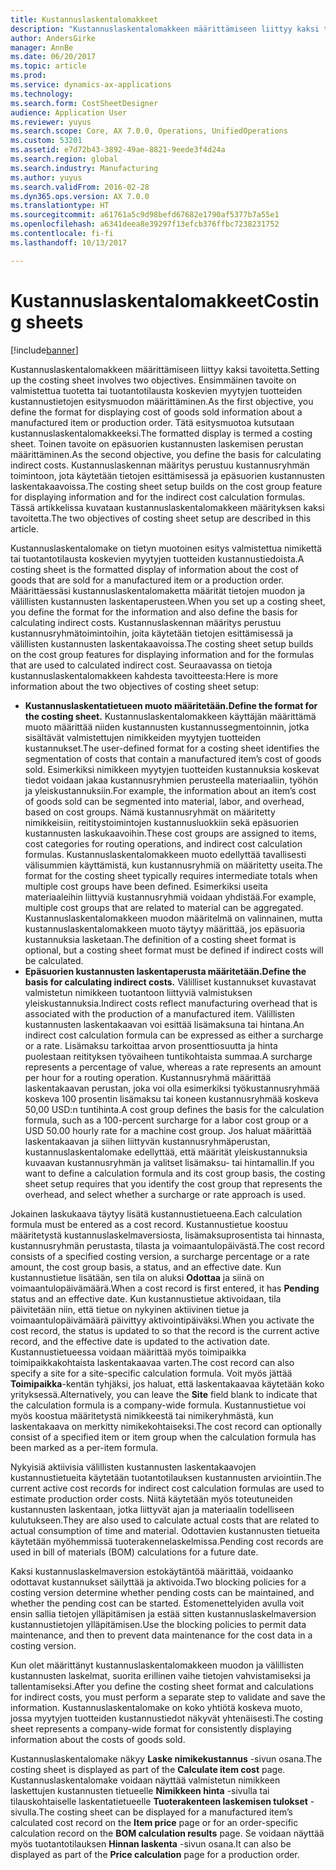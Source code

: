 ```yaml
---
title: Kustannuslaskentalomakkeet
description: "Kustannuslaskentalomakkeen määrittämiseen liittyy kaksi tavoitetta. Ensimmäinen tavoite on valmistettua tuotetta tai tuotantotilausta koskevien myytyjen tuotteiden kustannustietojen esitysmuodon määrittäminen. Tätä esitysmuotoa kutsutaan kustannuslaskentalomakkeeksi. Toinen tavoite on epäsuorien kustannusten laskemisen perustan määrittäminen. Kustannuslaskennan määritys perustuu kustannusryhmän toimintoon, jota käytetään tietojen esittämisessä ja epäsuorien kustannusten laskentakaavoissa. Tässä artikkelissa kuvataan kustannuslaskentalomakkeen määrityksen kaksi tavoitetta."
author: AndersGirke
manager: AnnBe
ms.date: 06/20/2017
ms.topic: article
ms.prod: 
ms.service: dynamics-ax-applications
ms.technology: 
ms.search.form: CostSheetDesigner
audience: Application User
ms.reviewer: yuyus
ms.search.scope: Core, AX 7.0.0, Operations, UnifiedOperations
ms.custom: 53201
ms.assetid: e7d72b43-3892-49ae-8821-9eede3f4d24a
ms.search.region: global
ms.search.industry: Manufacturing
ms.author: yuyus
ms.search.validFrom: 2016-02-28
ms.dyn365.ops.version: AX 7.0.0
ms.translationtype: HT
ms.sourcegitcommit: a61761a5c9d98befd67682e1790af5377b7a55e1
ms.openlocfilehash: a6341deea8e39297f13efcb376ffbc7238231752
ms.contentlocale: fi-fi
ms.lasthandoff: 10/13/2017

---
```


# <a name="costing-sheets"></a><span data-ttu-id="fa685-108">Kustannuslaskentalomakkeet</span><span class="sxs-lookup"><span data-stu-id="fa685-108">Costing sheets</span></span>

[!include[banner](../includes/banner.md)]


<span data-ttu-id="fa685-109">Kustannuslaskentalomakkeen määrittämiseen liittyy kaksi tavoitetta.</span><span class="sxs-lookup"><span data-stu-id="fa685-109">Setting up the costing sheet involves two objectives.</span></span> <span data-ttu-id="fa685-110">Ensimmäinen tavoite on valmistettua tuotetta tai tuotantotilausta koskevien myytyjen tuotteiden kustannustietojen esitysmuodon määrittäminen.</span><span class="sxs-lookup"><span data-stu-id="fa685-110">As the first objective, you define the format for displaying cost of goods sold information about a manufactured item or production order.</span></span> <span data-ttu-id="fa685-111">Tätä esitysmuotoa kutsutaan kustannuslaskentalomakkeeksi.</span><span class="sxs-lookup"><span data-stu-id="fa685-111">The formatted display is termed a costing sheet.</span></span> <span data-ttu-id="fa685-112">Toinen tavoite on epäsuorien kustannusten laskemisen perustan määrittäminen.</span><span class="sxs-lookup"><span data-stu-id="fa685-112">As the second objective, you define the basis for calculating indirect costs.</span></span> <span data-ttu-id="fa685-113">Kustannuslaskennan määritys perustuu kustannusryhmän toimintoon, jota käytetään tietojen esittämisessä ja epäsuorien kustannusten laskentakaavoissa.</span><span class="sxs-lookup"><span data-stu-id="fa685-113">The costing sheet setup builds on the cost group feature for displaying information and for the indirect cost calculation formulas.</span></span> <span data-ttu-id="fa685-114">Tässä artikkelissa kuvataan kustannuslaskentalomakkeen määrityksen kaksi tavoitetta.</span><span class="sxs-lookup"><span data-stu-id="fa685-114">The two objectives of costing sheet setup are described in this article.</span></span> 

<span data-ttu-id="fa685-115">Kustannuslaskentalomake on tietyn muotoinen esitys valmistettua nimikettä tai tuotantotilausta koskevien myytyjen tuotteiden kustannustiedoista.</span><span class="sxs-lookup"><span data-stu-id="fa685-115">A costing sheet is the formatted display of information about the cost of goods that are sold for a manufactured item or a production order.</span></span> <span data-ttu-id="fa685-116">Määrittäessäsi kustannuslaskentalomaketta määrität tietojen muodon ja välillisten kustannusten laskentaperusteen.</span><span class="sxs-lookup"><span data-stu-id="fa685-116">When you set up a costing sheet, you define the format for the information and also define the basis for calculating indirect costs.</span></span> <span data-ttu-id="fa685-117">Kustannuslaskennan määritys perustuu kustannusryhmätoimintoihin, joita käytetään tietojen esittämisessä ja välillisten kustannusten laskentakaavoissa.</span><span class="sxs-lookup"><span data-stu-id="fa685-117">The costing sheet setup builds on the cost group features for displaying information and for the formulas that are used to calculated indirect cost.</span></span> <span data-ttu-id="fa685-118">Seuraavassa on tietoja kustannuslaskentalomakkeen kahdesta tavoitteesta:</span><span class="sxs-lookup"><span data-stu-id="fa685-118">Here is more information about the two objectives of costing sheet setup:</span></span>
-   <span data-ttu-id="fa685-119">**Kustannuslaskentatietueen muoto määritetään.**</span><span class="sxs-lookup"><span data-stu-id="fa685-119">**Define the format for the costing sheet.**</span></span> <span data-ttu-id="fa685-120">Kustannuslaskentalomakkeen käyttäjän määrittämä muoto määrittää niiden kustannusten kustannussegmentoinnin, jotka sisältävät valmistettujen nimikkeiden myytyjen tuotteiden kustannukset.</span><span class="sxs-lookup"><span data-stu-id="fa685-120">The user-defined format for a costing sheet identifies the segmentation of costs that contain a manufactured item’s cost of goods sold.</span></span> <span data-ttu-id="fa685-121">Esimerkiksi nimikkeen myytyjen tuotteiden kustannuksia koskevat tiedot voidaan jakaa kustannusryhmien perusteella materiaaliin, työhön ja yleiskustannuksiin.</span><span class="sxs-lookup"><span data-stu-id="fa685-121">For example, the information about an item’s cost of goods sold can be segmented into material, labor, and overhead, based on cost groups.</span></span> <span data-ttu-id="fa685-122">Nämä kustannusryhmät on määritetty nimikkeisiin, reititystoimintojen kustannusluokkiin sekä epäsuorien kustannusten laskukaavoihin.</span><span class="sxs-lookup"><span data-stu-id="fa685-122">These cost groups are assigned to items, cost categories for routing operations, and indirect cost calculation formulas.</span></span> <span data-ttu-id="fa685-123">Kustannuslaskentalomakkeen muoto edellyttää tavallisesti välisummien käyttämistä, kun kustannusryhmiä on määritetty useita.</span><span class="sxs-lookup"><span data-stu-id="fa685-123">The format for the costing sheet typically requires intermediate totals when multiple cost groups have been defined.</span></span> <span data-ttu-id="fa685-124">Esimerkiksi useita materiaaleihin liittyviä kustannusryhmiä voidaan yhdistää.</span><span class="sxs-lookup"><span data-stu-id="fa685-124">For example, multiple cost groups that are related to material can be aggregated.</span></span> <span data-ttu-id="fa685-125">Kustannuslaskentalomakkeen muodon määritelmä on valinnainen, mutta kustannuslaskentalomakkeen muoto täytyy määrittää, jos epäsuoria kustannuksia lasketaan.</span><span class="sxs-lookup"><span data-stu-id="fa685-125">The definition of a costing sheet format is optional, but a costing sheet format must be defined if indirect costs will be calculated.</span></span>
-   <span data-ttu-id="fa685-126">**Epäsuorien kustannusten laskentaperusta määritetään.**</span><span class="sxs-lookup"><span data-stu-id="fa685-126">**Define the basis for calculating indirect costs.**</span></span> <span data-ttu-id="fa685-127">Välilliset kustannukset kuvastavat valmistetun nimikkeen tuotantoon liittyviä valmistuksen yleiskustannuksia.</span><span class="sxs-lookup"><span data-stu-id="fa685-127">Indirect costs reflect manufacturing overhead that is associated with the production of a manufactured item.</span></span> <span data-ttu-id="fa685-128">Välillisten kustannusten laskentakaavan voi esittää lisämaksuna tai hintana.</span><span class="sxs-lookup"><span data-stu-id="fa685-128">An indirect cost calculation formula can be expressed as either a surcharge or a rate.</span></span> <span data-ttu-id="fa685-129">Lisämaksu tarkoittaa arvon prosenttiosuutta ja hinta puolestaan reitityksen työvaiheen tuntikohtaista summaa.</span><span class="sxs-lookup"><span data-stu-id="fa685-129">A surcharge represents a percentage of value, whereas a rate represents an amount per hour for a routing operation.</span></span> <span data-ttu-id="fa685-130">Kustannusryhmä määrittää laskentakaavan perustan, joka voi olla esimerkiksi työkustannusryhmää koskeva 100 prosentin lisämaksu tai koneen kustannusryhmää koskeva 50,00 USD:n tuntihinta.</span><span class="sxs-lookup"><span data-stu-id="fa685-130">A cost group defines the basis for the calculation formula, such as a 100-percent surcharge for a labor cost group or a USD 50.00 hourly rate for a machine cost group.</span></span> <span data-ttu-id="fa685-131">Jos haluat määrittää laskentakaavan ja siihen liittyvän kustannusryhmäperustan, kustannuslaskentalomake edellyttää, että määrität yleiskustannuksia kuvaavan kustannusryhmän ja valitset lisämaksu- tai hintamallin.</span><span class="sxs-lookup"><span data-stu-id="fa685-131">If you want to define a calculation formula and its cost group basis, the costing sheet setup requires that you identify the cost group that represents the overhead, and select whether a surcharge or rate approach is used.</span></span>

<span data-ttu-id="fa685-132">Jokainen laskukaava täytyy lisätä kustannustietueena.</span><span class="sxs-lookup"><span data-stu-id="fa685-132">Each calculation formula must be entered as a cost record.</span></span> <span data-ttu-id="fa685-133">Kustannustietue koostuu määritetystä kustannuslaskelmaversiosta, lisämaksuprosentista tai hinnasta, kustannusryhmän perustasta, tilasta ja voimaantulopäivästä.</span><span class="sxs-lookup"><span data-stu-id="fa685-133">The cost record consists of a specified costing version, a surcharge percentage or a rate amount, the cost group basis, a status, and an effective date.</span></span> <span data-ttu-id="fa685-134">Kun kustannustietue lisätään, sen tila on aluksi **Odottaa** ja siinä on voimaantulopäivämäärä.</span><span class="sxs-lookup"><span data-stu-id="fa685-134">When a cost record is first entered, it has **Pending** status and an effective date.</span></span> <span data-ttu-id="fa685-135">Kun kustannustietue aktivoidaan, tila päivitetään niin, että tietue on nykyinen aktiivinen tietue ja voimaantulopäivämäärä päivittyy aktivointipäiväksi.</span><span class="sxs-lookup"><span data-stu-id="fa685-135">When you activate the cost record, the status is updated to so that the record is the current active record, and the effective date is updated to the activation date.</span></span> <span data-ttu-id="fa685-136">Kustannustietueessa voidaan määrittää myös toimipaikka toimipaikkakohtaista laskentakaavaa varten.</span><span class="sxs-lookup"><span data-stu-id="fa685-136">The cost record can also specify a site for a site-specific calculation formula.</span></span> <span data-ttu-id="fa685-137">Voit myös jättää **Toimipaikka**-kentän tyhjäksi, jos haluat, että laskentakaavaa käytetään koko yrityksessä.</span><span class="sxs-lookup"><span data-stu-id="fa685-137">Alternatively, you can leave the **Site** field blank to indicate that the calculation formula is a company-wide formula.</span></span> <span data-ttu-id="fa685-138">Kustannustietue voi myös koostua määritetystä nimikkeestä tai nimikeryhmästä, kun laskentakaava on merkitty nimikekohtaiseksi.</span><span class="sxs-lookup"><span data-stu-id="fa685-138">The cost record can optionally consist of a specified item or item group when the calculation formula has been marked as a per-item formula.</span></span> 

<span data-ttu-id="fa685-139">Nykyisiä aktiivisia välillisten kustannusten laskentakaavojen kustannustietueita käytetään tuotantotilauksen kustannusten arviointiin.</span><span class="sxs-lookup"><span data-stu-id="fa685-139">The current active cost records for indirect cost calculation formulas are used to estimate production order costs.</span></span> <span data-ttu-id="fa685-140">Niitä käytetään myös toteutuneiden kustannusten laskentaan, jotka liittyvät ajan ja materiaalin todelliseen kulutukseen.</span><span class="sxs-lookup"><span data-stu-id="fa685-140">They are also used to calculate actual costs that are related to actual consumption of time and material.</span></span> <span data-ttu-id="fa685-141">Odottavien kustannusten tietueita käytetään myöhemmissä tuoterakennelaskelmissa.</span><span class="sxs-lookup"><span data-stu-id="fa685-141">Pending cost records are used in bill of materials (BOM) calculations for a future date.</span></span> 

<span data-ttu-id="fa685-142">Kaksi kustannuslaskelmaversion estokäytäntöä määrittää, voidaanko odottavat kustannukset säilyttää ja aktivoida.</span><span class="sxs-lookup"><span data-stu-id="fa685-142">Two blocking policies for a costing version determine whether pending costs can be maintained, and whether the pending cost can be started.</span></span> <span data-ttu-id="fa685-143">Estomenettelyiden avulla voit ensin sallia tietojen ylläpitämisen ja estää sitten kustannuslaskelmaversion kustannustietojen ylläpitämisen.</span><span class="sxs-lookup"><span data-stu-id="fa685-143">Use the blocking policies to permit data maintenance, and then to prevent data maintenance for the cost data in a costing version.</span></span> 

<span data-ttu-id="fa685-144">Kun olet määrittänyt kustannuslaskentalomakkeen muodon ja välillisten kustannusten laskelmat, suorita erillinen vaihe tietojen vahvistamiseksi ja tallentamiseksi.</span><span class="sxs-lookup"><span data-stu-id="fa685-144">After you define the costing sheet format and calculations for indirect costs, you must perform a separate step to validate and save the information.</span></span> <span data-ttu-id="fa685-145">Kustannuslaskentalomake on koko yhtiötä koskeva muoto, jossa myytyjen tuotteiden kustannustiedot näkyvät yhtenäisesti.</span><span class="sxs-lookup"><span data-stu-id="fa685-145">The costing sheet represents a company-wide format for consistently displaying information about the costs of goods sold.</span></span> 

<span data-ttu-id="fa685-146">Kustannuslaskentalomake näkyy **Laske nimikekustannus** -sivun osana.</span><span class="sxs-lookup"><span data-stu-id="fa685-146">The costing sheet is displayed as part of the **Calculate item cost** page.</span></span> <span data-ttu-id="fa685-147">Kustannuslaskentalomake voidaan näyttää valmistetun nimikkeen laskettujen kustannusten tietueelle **Nimikkeen hinta** -sivulla tai tilauskohtaiselle laskentatietueelle **Tuoterakenteen laskemisen tulokset** -sivulla.</span><span class="sxs-lookup"><span data-stu-id="fa685-147">The costing sheet can be displayed for a manufactured item’s calculated cost record on the **Item price** page or for an order-specific calculation record on the **BOM calculation results** page.</span></span> <span data-ttu-id="fa685-148">Se voidaan näyttää myös tuotantotilauksen **Hinnan laskenta** -sivun osana.</span><span class="sxs-lookup"><span data-stu-id="fa685-148">It can also be displayed as part of the **Price calculation** page for a production order.</span></span>






